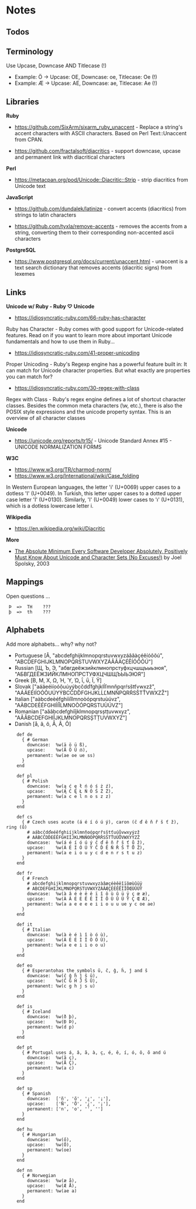 # Notes

## Todos


## Terminology

Use Upcase, Downcase AND Titlecase (!)

- Example: Ö  -> Upcase: OE, Downcase: oe, Titlecase: Oe (!)
- Example: Æ  -> Upcase: AE, Downcase: ae, Titlecase: Ae (!)



## Libraries

**Ruby**

- <https://github.com/SixArm/sixarm_ruby_unaccent> - Replace a string's accent characters with ASCII characters. Based on Perl Text::Unaccent from CPAN.

- <https://github.com/fractalsoft/diacritics> - support downcase, upcase and permanent link with diacritical characters

**Perl**

- <https://metacpan.org/pod/Unicode::Diacritic::Strip> - strip diacritics from Unicode text

**JavaScript**

- <https://github.com/dundalek/latinize> -  convert accents (diacritics) from strings to latin characters 

- <https://github.com/tyxla/remove-accents> - removes the accents from a string, converting them to their corresponding non-accented ascii characters

**PostgreSQL**

- <https://www.postgresql.org/docs/current/unaccent.html> - unaccent is a text search dictionary that removes accents (diacritic signs) from lexemes


## Links

**Unicode w/ Ruby - Ruby ♡ Unicode**

- <https://idiosyncratic-ruby.com/66-ruby-has-character>

Ruby has Character - Ruby comes with good support for Unicode-related features. Read on if you want to learn more about important Unicode fundamentals and how to use them in Ruby...

- <https://idiosyncratic-ruby.com/41-proper-unicoding>

Proper Unicoding - Ruby's Regexp engine has a powerful feature built in: It can match for Unicode character properties. But what exactly are properties you can match for?

- <https://idiosyncratic-ruby.com/30-regex-with-class>

Regex with Class - Ruby's regex engine defines a lot of shortcut character classes. Besides the common meta characters (\w, etc.), there is also the POSIX style expressions and the unicode property syntax. This is an overview of all character classes


**Unicode**

- <https://unicode.org/reports/tr15/> - Unicode Standard Annex #15 - UNICODE NORMALIZATION FORMS

**W3C**

- <https://www.w3.org/TR/charmod-norm/>
- <https://www.w3.org/International/wiki/Case_folding>

In Western European languages, the letter 'i' (U+0069) upper cases to a dotless 'I' (U+0049). In Turkish, this letter upper cases to a dotted upper case letter 'İ' (U+0130). Similarly, 'I' (U+0049) lower cases to 'ı' (U+0131), which is a dotless lowercase letter i.

**Wikipedia**

- <https://en.wikipedia.org/wiki/Diacritic>

**More**

- [The Absolute Minimum Every Software Developer Absolutely, Positively Must Know About Unicode and Character Sets (No Excuses!)](https://www.joelonsoftware.com/2003/10/08/the-absolute-minimum-every-software-developer-absolutely-positively-must-know-about-unicode-and-character-sets-no-excuses/)
by Joel Spolsky, 2003


## Mappings

Open questions ...

```
 Þ  =>  TH    ???
 þ  =>  th    ???
```


## Alphabets

Add more alphabets... why? why not?


- Portuguese [Â, "abcdefghijklmnopqrstuvwxyzáâãàçéêíóôõú", "ABCDEFGHIJKLMNOPQRSTUVWXYZÁÂÃÀÇÉÊÍÓÔÕÚ"]
- Russian [Щ, Ъ, Э, "абвгдеёжзийклмнопрстуфхцчшщъыьэюя", "АБВГДЕЁЖЗИЙКЛМНОПРСТУФХЦЧШЩЪЫЬЭЮЯ"]
- Greek [Β, Μ, Χ, Ω, Ή, Ύ, Ώ, ΐ, ΰ, Ϊ, Ϋ]
- Slovak ["aáäeéiíoóôuúyýbcčdďfghjklĺľmnňpqrŕsštťvwxzž", "AÁÄEÉIÍOÓÔUÚYÝBCČDĎFGHJKLĹĽMNŇPQRŔSŠTŤVWXZŽ"]
- Italian ["aàbcdeèéfghiìíîlmnoòópqrstuùúvz", "AÀBCDEÈÉFGHIÌÍÎLMNOÒÓPQRSTUÙÚVZ"]
- Romanian ["aăâbcdefghiîjklmnopqrsștțuvwxyz", "AĂÂBCDEFGHIÎJKLMNOPQRSȘTȚUVWXYZ"]
- Danish [å, â, ô, Å, Â, Ô]

```
    def de
      { # German
        downcase:  %w(ä ö ü ß),
        upcase:    %w(Ä Ö Ü ẞ),
        permanent: %w(ae oe ue ss)
      }
    end

    def pl
      { # Polish
        downcase:  %w(ą ć ę ł ń ó ś ż ź),
        upcase:    %w(Ą Ć Ę Ł Ń Ó Ś Ż Ź),
        permanent: %w(a c e l n o s z z)
      }
    end

    def cs
      { # Czech uses acute (á é í ó ú ý), caron (č ď ě ň ř š ť ž), ring (ů)
        # aábcčdďeéěfghiíjklmnňoópqrřsštťuúůvwxyýzž
        # AÁBCČDĎEÉĚFGHIÍJKLMNŇOÓPQRŘSŠTŤUÚŮVWXYÝZŽ
        downcase:  %w(á é í ó ú ý č ď ě ň ř š ť ů ž),
        upcase:    %w(Á É Í Ó Ú Ý Č Ď Ě Ň Ř Š Ť Ů Ž),
        permanent: %w(a e i o u y c d e n r s t u z)
      }
    end

    def fr
      { # French
        # abcdefghijklmnopqrstuvwxyzàâæçéèêëîïôœùûüÿ
        # ABCDEFGHIJKLMNOPQRSTUVWXYZÀÂÆÇÉÈÊËÎÏÔŒÙÛÜŸ
        downcase:  %w(à â é è ë ê ï î ô ù û ü ÿ ç œ æ),
        upcase:    %w(À Â É È Ë Ê Ï Î Ô Ù Û Ü Ÿ Ç Œ Æ),
        permanent: %w(a a e e e e i i o u u ue y c oe ae)
      }
    end

    def it
      { # Italian
        downcase:  %w(à è é ì î ò ó ù),
        upcase:    %w(À È É Ì Î Ò Ó Ù),
        permanent: %w(a e e i i o o u)
      }
    end

    def eo
      { # Esperantohas the symbols ŭ, ĉ, ĝ, ĥ, ĵ and ŝ
        downcase:  %w(ĉ ĝ ĥ ĵ ŝ ŭ),
        upcase:    %w(Ĉ Ĝ Ĥ Ĵ Ŝ Ŭ),
        permanent: %w(c g h j s u)
      }
    end

    def is
      { # Iceland
        downcase:  %w(ð þ),
        upcase:    %w(Ð Þ),
        permanent: %w(d p)
      }
    end

    def pt
      { # Portugal uses á, â, ã, à, ç, é, ê, í, ó, ô, õ and ú
        downcase:  %w(ã ç),
        upcase:    %w(Ã Ç),
        permanent: %w(a c)
      }
    end

    def sp
      { # Spanish
        downcase:  ['ñ', 'õ', '¿', '¡'],
        upcase:    ['Ñ', 'Õ', '¿', '¡'],
        permanent: ['n', 'o', '', '']
      }
    end

    def hu
      { # Hungarian
        downcase:  %w(ő),
        upcase:    %w(Ő),
        permanent: %w(oe)
      }
    end

    def nn
      { # Norwegian
        downcase:  %w(æ å),
        upcase:    %w(Æ Å),
        permanent: %w(ae a)
      }
    end
```
